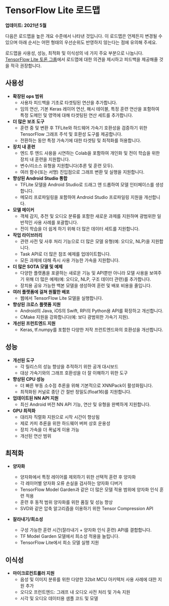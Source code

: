 # TensorFlow Lite 로드맵

**업데이트: 2021년 5월**

다음은 로드맵을 높은 개요 수준에서 나타낸 것입니다. 이 로드맵은 언제든지 변경될 수 있으며 아래 순서는 어떤 형태의 우선순위도 반영하지 않는다는 점에 유의해 주세요.

로드맵을 사용성, 성능, 최적화 및 이식성의 네 가지 주요 부분으로 나눕니다. [TensorFlow Lite 토론 그룹](https://groups.google.com/a/tensorflow.org/g/tflite)에서 로드맵에 대한 의견을 제시하고 피드백을 제공해줄 것을 적극 권장합니다.

## 사용성

- **확장된 ops 범위**
    - 사용자 피드백을 기초로 타겟팅된 연산을 추가합니다.
    - 임의 연산, 기본 Keras 레이어 연산, 해시 테이블, 특정 훈련 연산을 포함하여 특정 도메인 및 영역에 대해 타겟팅된 연산 세트를 추가합니다.
- **더 많은 보조 도구**
    - 훈련 중 및 변환 후 TFLite와 하드웨어 가속기 호환성을 검증하기 위한 TensorFlow 그래프 주석 및 호환성 도구를 제공합니다.
    - 전환하는 동안 특정 가속기에 대한 타겟팅 및 최적화를 허용합니다.
- **장치 내 훈련**
    - 엔드 투 엔드 사용을 시연하는 Colab을 포함하여 개인화 및 전이 학습을 위한 장치 내 훈련을 지원합니다.
    - 변수/리소스 유형을 지원합니다(추론 및 훈련 모두).
    - 여러 함수(또는 서명) 진입점으로 그래프 변환 및 실행을 지원합니다.
- **향상된 Android Studio 통합**
    - TFLite 모델을 Android Studio로 드래그 앤 드롭하여 모델 인터페이스를 생성합니다.
    - 메모리 프로파일링을 포함하여 Android Studio 프로파일링 지원을 개선합니다.
- **모델 메이커**
    - 객체 감지, 추천 및 오디오 분류를 포함한 새로운 과제를 지원하며 광범위한 일반적인 사용 사례를 포괄합니다.
    - 전이 학습을 더 쉽게 하기 위해 더 많은 데이터 세트를 지원합니다.
- **작업 라이브러리**
    - 관련 사전 및 사후 처리 기능으로 더 많은 모델 유형(예: 오디오, NLP)을 지원합니다.
    - Task API로 더 많은 참조 예제를 업데이트합니다.
    - 모든 과제에 대해 즉시 사용 가능한 가속을 지원합니다.
- **더 많은 SOTA 모델 및 예제**
    - 다양한 플랫폼을 포괄하는 새로운 기능 및 API뿐만 아니라 모델 사용을 보여주기 위해 더 많은 예제(예: 오디오, NLP, 구조 데이터 관련)를 추가합니다.
    - 장치용 공유 가능한 백본 모델을 생성하여 훈련 및 배포 비용을 줄입니다.
- **여러 플랫폼에 걸쳐 원활한 배포**
    - 웹에서 TensorFlow Lite 모델을 실행합니다.
- **향상된 크로스 플랫폼 지원**
    - Android의 Java, iOS의 Swift, RPi의 Python용 API를 확장하고 개선합니다.
    - CMake 지원을 강화합니다(예: 보다 광범위한 가속기 지원).
- **개선된 프런트엔드 지원**
    - Keras, tf.numpy를 포함한 다양한 저작 프런트엔드와의 호환성을 개선합니다.

## 성능

- **개선된 도구**
    - 각 릴리스의 성능 향상을 추적하기 위한 공개 대시보드
    - 대상 가속기와의 그래프 호환성을 더 잘 이해하기 위한 도구
- **향상된 CPU 성능**
    - 더 빠른 부동 소수점 추론을 위해 기본적으로 XNNPack이 활성화됩니다.
    - 최적화된 커널로 종단 간 절반 정밀도(float16)를 지원합니다.
- **업데이트된 NN API 지원**
    - 최신 Android 버전 NN API 기능, 연산 및 유형을 완벽하게 지원합니다.
- **GPU 최적화**
    - 대리자 직렬화 지원으로 시작 시간이 향상됨
    - 제로 카피 추론을 위한 하드웨어 버퍼 상호 운용성
    - 장치 가속을 더 폭넓게 이용 가능
    - 개선된 연산 범위

## 최적화

- **양자화**

    - 양자화에서 특정 레이어를 제외하기 위한 선택적 훈련 후 양자화
    - 각 레이어별 양자화 오류 손실을 검사하는 양자화 디버거
    - TensorFlow Model Garden과 같은 더 많은 모델 적용 범위에 양자화 인식 훈련 적용
    - 훈련 후 동적 범위 양자화를 위한 품질 및 성능 향상
    - SVD와 같은 압축 알고리즘을 이용하기 위한 Tensor Compression API

- **잘라내기/희소성**

    - 구성 가능한 훈련 시간(잘라내기 + 양자화 인식 훈련) API를 결합합니다.
    - TF Model Garden 모델에서 희소성 적용을 늘립니다.
    - TensorFlow Lite에서 희소 모델 실행 지원

## 이식성

- **마이크로컨트롤러 지원**
    - 음성 및 이미지 분류를 위한 다양한 32bit MCU 아키텍처 사용 사례에 대한 지원 추가
    - 오디오 프런트엔드: 그래프 내 오디오 사전 처리 및 가속 지원
    - 시각 및 오디오 데이터용 샘플 코드 및 모델
